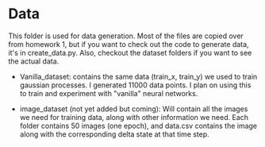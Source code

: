 # Data 

This folder is used for data generation. Most of the files are copied over from homework 1, but 
if you want to check out the code to generate data, it's in create_data.py. Also, checkout the 
dataset folders if you want to see the actual data.

- Vanilla_dataset: contains the same data (train_x, train_y) we used to train gaussian processes. 
I generated 11000 data points. I plan on using this to train and experiment with "vanilla" neural
networks.

- image_dataset (not yet added but coming): Will contain all the images we need for training data,
along with other information we need. Each folder contains 50 images (one epoch), and data.csv contains 
the image along with the corresponding delta state at that time step.